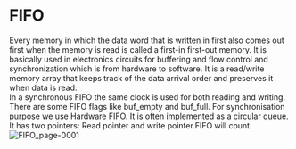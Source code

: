 # FIFO
Every memory in which the data word that is written in first also comes out first when the memory is read is called a first-in first-out
memory. It is basically used in electronics circuits for buffering and flow control and synchronization which is from hardware to software. It  is a read/write memory array that keeps track of the data arrival order and preserves it when  data is read.<br>
   In a synchronous FIFO the same clock is used for both reading and writing. There are some FIFO flags like buf_empty and buf_full. For synchronisation purpose we use Hardware FIFO. It is often implemented as a circular queue. It has two pointers: Read pointer and write pointer.FIFO will count  
![FIFO_page-0001](https://user-images.githubusercontent.com/111141190/192133923-3c41e4c0-fd33-440c-95a6-20b1e79b31b1.jpg)
